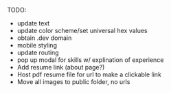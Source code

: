 TODO:

- update text
- update color scheme/set universal hex values
- obtain .dev domain
- mobile styling
- update routing
- pop up modal for skills w/ explination of experience
- Add resume link (about page?)
- Host pdf resume file for url to make a clickable link
- Move all images to public folder, no urls
